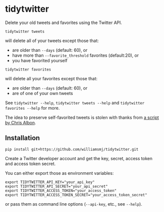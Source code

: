 # tidytwitter

Delete your old tweets and favorites using the Twitter API.

```
tidytwitter tweets
```
will delete all of your tweets except those that:

 - are older than `--days` (default: 60), or
 - have more than `--favorite_threshold` favorites (default:20), or
 - you have favorited yourself

```
tidytwitter favorites
```
will delete all your favorites except those that:

 - are older than `--days` (default: 60), or
 - are of one of your own tweets

See `tidytwitter --help`, `tidytwitter tweets --help` and `tidytwitter favorites
--help` for more.

The idea to preserve self-favorited tweets is stolen with thanks from [a script
by Chris
Albon](https://gist.github.com/chrisalbon/b9bd4a6309c9f5f5eeab41377f27a670).

## Installation

```
pip install git+https://github.com/williamsmj/tidytwitter.git
```

Create a Twitter developer account and get the key, secret, access token and
access token secret.

You can either export those as environment variables:

```
export TIDYTWITTER_API_KEY="your_api_key"
export TIDYTWITTER_API_SECRET="your_api_secret"
export TIDYTWITTER_ACCESS_TOKEN="your_access_token"
export TIDYTWITTER_ACCESS_TOKEN_SECRET="your_access_token_secret"
```

or pass them as command line options (`--api-key`, etc., see `--help`).
